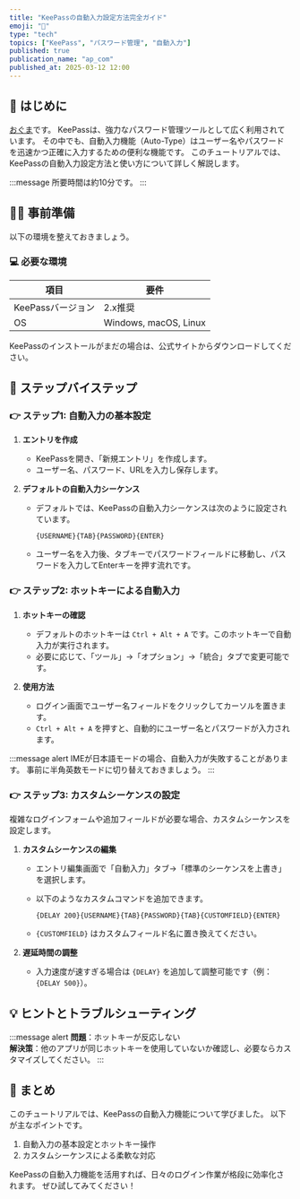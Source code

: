 ```yaml
---
title: "KeePassの自動入力設定方法完全ガイド"
emoji: "🔐"
type: "tech"
topics: ["KeePass", "パスワード管理", "自動入力"]
published: true
publication_name: "ap_com"
published_at: 2025-03-12 12:00
---
```


## 🌟 はじめに

[おぐま](https://github.com/9mak)です。
KeePassは、強力なパスワード管理ツールとして広く利用されています。
その中でも、自動入力機能（Auto-Type）はユーザー名やパスワードを迅速かつ正確に入力するための便利な機能です。
このチュートリアルでは、KeePassの自動入力設定方法と使い方について詳しく解説します。

:::message
所要時間は約10分です。
:::

## 👷‍♂️ 事前準備

以下の環境を整えておきましょう。

### 💻 必要な環境

| 項目 | 要件 |
| --- | --- |
| KeePassバージョン | 2.x推奨 |
| OS | Windows, macOS, Linux |

KeePassのインストールがまだの場合は、公式サイトからダウンロードしてください。

## 📖 ステップバイステップ

### 👉 ステップ1: 自動入力の基本設定

1. **エントリを作成**
   - KeePassを開き、「新規エントリ」を作成します。
   - ユーザー名、パスワード、URLを入力し保存します。

2. **デフォルトの自動入力シーケンス**
   - デフォルトでは、KeePassの自動入力シーケンスは次のように設定されています。

     ```plaintext
     {USERNAME}{TAB}{PASSWORD}{ENTER}
     ```

   - ユーザー名を入力後、タブキーでパスワードフィールドに移動し、パスワードを入力してEnterキーを押す流れです。

### 👉 ステップ2: ホットキーによる自動入力

1. **ホットキーの確認**
   - デフォルトのホットキーは `Ctrl + Alt + A` です。このホットキーで自動入力が実行されます。
   - 必要に応じて、「ツール」→「オプション」→「統合」タブで変更可能です。

2. **使用方法**
   - ログイン画面でユーザー名フィールドをクリックしてカーソルを置きます。
   - `Ctrl + Alt + A` を押すと、自動的にユーザー名とパスワードが入力されます。

:::message alert
IMEが日本語モードの場合、自動入力が失敗することがあります。
事前に半角英数モードに切り替えておきましょう。
:::

### 👉 ステップ3: カスタムシーケンスの設定

複雑なログインフォームや追加フィールドが必要な場合、カスタムシーケンスを設定します。

1. **カスタムシーケンスの編集**
   - エントリ編集画面で「自動入力」タブ→「標準のシーケンスを上書き」を選択します。
   - 以下のようなカスタムコマンドを追加できます。

     ```plaintext
     {DELAY 200}{USERNAME}{TAB}{PASSWORD}{TAB}{CUSTOMFIELD}{ENTER}
     ```

   - `{CUSTOMFIELD}` はカスタムフィールド名に置き換えてください。

2. **遅延時間の調整**
   - 入力速度が速すぎる場合は `{DELAY}` を追加して調整可能です（例：`{DELAY 500}`）。

## 💡 ヒントとトラブルシューティング

:::message alert
**問題**：ホットキーが反応しない  
**解決策**：他のアプリが同じホットキーを使用していないか確認し、必要ならカスタマイズしてください。
:::

## 🎉 まとめ

このチュートリアルでは、KeePassの自動入力機能について学びました。
以下が主なポイントです。

1. 自動入力の基本設定とホットキー操作
2. カスタムシーケンスによる柔軟な対応

KeePassの自動入力機能を活用すれば、日々のログイン作業が格段に効率化されます。
ぜひ試してみてください！
